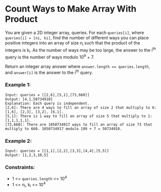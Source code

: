 # Count Ways to Make Array With Product

You are given a 2D integer array, queries. For each `queries[i]`, where `queries[i] = [ni, ki]`, find the number of different ways you can place positive integers into an array of size n<sub>i</sub> such that the product of the integers is k<sub>i</sub>. As the number of ways may be too large, the answer to the i<sup>th</sup> query is the number of ways modulo 10<sup>9</sup> + 7.

Return an integer array answer where `answer.length == queries.length`, and `answer[i]` is the answer to the i<sup>th</sup> query.

### Example 1:
```
Input: queries = [[2,6],[5,1],[73,660]]
Output: [4,1,50734910]
Explanation: Each query is independent.
[2,6]: There are 4 ways to fill an array of size 2 that multiply to 6: [1,6], [2,3], [3,2], [6,1].
[5,1]: There is 1 way to fill an array of size 5 that multiply to 1: [1,1,1,1,1].
[73,660]: There are 1050734917 ways to fill an array of size 73 that multiply to 660. 1050734917 modulo 109 + 7 = 50734910.
```
### Example 2:
```
Input: queries = [[1,1],[2,2],[3,3],[4,4],[5,5]]
Output: [1,2,3,10,5]
```

### Constraints:

- 1 <= `queries.length` <= 10<sup>4</sup>
- 1 <= n<sub>i</sub>, k<sub>i</sub> <= 10<sup>4</sup>
